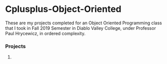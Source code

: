 # Cplusplus-Object-Oriented
These are my projects completed for an Object Oriented Programming class that I took in Fall 2019 Semester in Diablo Valley College, under Professor Paul Hrycewicz, in ordered complexity.
<h3>Projects</h3>
<ol>
  <li font="comic sans"> </li>
  
